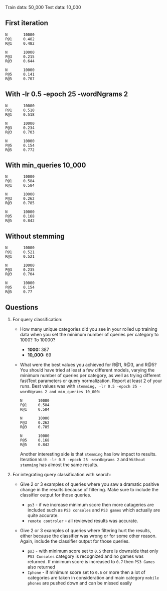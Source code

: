 Train data: 50_000
Test data: 10_000

## First iteration
```
N       10000
P@1     0.482
R@1     0.482

N       10000
P@3     0.215
R@3     0.644

N       10000
P@5     0.141
R@5     0.707
```

## With -lr 0.5 -epoch 25 -wordNgrams 2
```
N       10000
P@1     0.518
R@1     0.518

N       10000
P@3     0.234
R@3     0.703

N       10000
P@5     0.154
R@5     0.772
```

## With min_queries 10_000
```
N       10000
P@1     0.584
R@1     0.584

N       10000
P@3     0.262
R@3     0.785

N       10000
P@5     0.168
R@5     0.842
```

## Without stemming
```
N       10000
P@1     0.521
R@1     0.521

N       10000
P@3     0.235
R@3     0.704

N       10000
P@5     0.154
R@5     0.77
```


## Questions
1. For query classification:
    - How many unique categories did you see in your rolled up training data when you set the minimum number of queries per category to 1000? To 10000?
        - **1000:** 387
        - **10_000:** 69
    - What were the best values you achieved for R@1, R@3, and R@5? You should have tried at least a few different models, varying the minimum number of queries per category, as well as trying different fastText parameters or query normalization. Report at least 2 of your runs.
        Best values was with `stemming, -lr 0.5 -epoch 25 -wordNgrams 2 and min_queries 10_000`:
        ```
        N       10000
        P@1     0.584
        R@1     0.584

        N       10000
        P@3     0.262
        R@3     0.785

        N       10000
        P@5     0.168
        R@5     0.842
        ```

        Another interesting side is that `stemming` has low impact to results. Iteration `With -lr 0.5 -epoch 25 -wordNgrams 2` and `Without stemming` has almost the same results.
2. For integrating query classification with search:
    - Give 2 or 3 examples of queries where you saw a dramatic positive change in the results because of filtering. Make sure to include the classifier output for those queries.
        - `ps3` - if we increase minimum score then more catageries are included such as `PS3 consoles` and `PS3 games` which actually are quite accurate.
        - `remote controler` - all reviewed results was accurate.

    - Give 2 or 3 examples of queries where filtering hurt the results, either because the classifier was wrong or for some other reason. Again, include the classifier output for those queries.
        - `ps3` - with minimum score set to `0.5` there is downside that only `PS3 Consoles` category is recognized and no games was returned. If minimum score is increased to `0.7` then `PS3 Games` also returned
        - `Iphone` - if minimum score set to `0.6` or more then a lot of categories are taken in consideration and main category `mobile phones` are pushed down and can be missed easily
